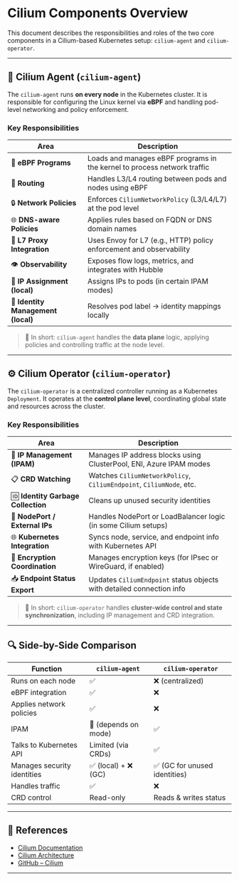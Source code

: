 # Cilium Components Overview

This document describes the responsibilities and roles of the two core components in a Cilium-based Kubernetes setup: `cilium-agent` and `cilium-operator`.

---

## 🧠 Cilium Agent (`cilium-agent`)

The `cilium-agent` runs **on every node** in the Kubernetes cluster. It is responsible for configuring the Linux kernel via **eBPF** and handling pod-level networking and policy enforcement.

### Key Responsibilities

| Area | Description |
|-------------------------|-----------------------------------------------------------------------------|
| 🧠 **eBPF Programs** | Loads and manages eBPF programs in the kernel to process network traffic |
| 📶 **Routing** | Handles L3/L4 routing between pods and nodes using eBPF |
| 🔒 **Network Policies** | Enforces `CiliumNetworkPolicy` (L3/L4/L7) at the pod level |
| 🌐 **DNS-aware Policies**| Applies rules based on FQDN or DNS domain names |
| 🔄 **L7 Proxy Integration** | Uses Envoy for L7 (e.g., HTTP) policy enforcement and observability |
| 👁️ **Observability** | Exposes flow logs, metrics, and integrates with Hubble |
| 📡 **IP Assignment (local)**| Assigns IPs to pods (in certain IPAM modes) |
| 🧩 **Identity Management (local)** | Resolves pod label → identity mappings locally |

> 🔹 In short: `cilium-agent` handles the **data plane** logic, applying policies and controlling traffic at the node level.

---

## ⚙️ Cilium Operator (`cilium-operator`)

The `cilium-operator` is a centralized controller running as a Kubernetes `Deployment`. It operates at the **control plane level**, coordinating global state and resources across the cluster.

### Key Responsibilities

| Area | Description |
|-------------------------------|-------------------------------------------------------------------------|
| 🧠 **IP Management (IPAM)** | Manages IP address blocks using ClusterPool, ENI, Azure IPAM modes |
| 📋 **CRD Watching** | Watches `CiliumNetworkPolicy`, `CiliumEndpoint`, `CiliumNode`, etc. |
| 🆔 **Identity Garbage Collection** | Cleans up unused security identities |
| 🚪 **NodePort / External IPs**| Handles NodePort or LoadBalancer logic (in some Cilium setups) |
| 🌐 **Kubernetes Integration** | Syncs node, service, and endpoint info with Kubernetes API |
| 🔐 **Encryption Coordination** | Manages encryption keys (for IPsec or WireGuard, if enabled) |
| 📥 **Endpoint Status Export** | Updates `CiliumEndpoint` status objects with detailed connection info |

> 🔹 In short: `cilium-operator` handles **cluster-wide control and state synchronization**, including IP management and CRD integration.

---

## 🔍 Side-by-Side Comparison

| Function | `cilium-agent` | `cilium-operator` |
|------------------------------|----------------------------------|--------------------------------|
| Runs on each node | ✅ | ❌ (centralized) |
| eBPF integration | ✅ | ❌ |
| Applies network policies | ✅ | ❌ |
| IPAM | 🔄 (depends on mode) | ✅ |
| Talks to Kubernetes API | Limited (via CRDs) | ✅ |
| Manages security identities | ✅ (local) + ❌ (GC) | ✅ (GC for unused identities) |
| Handles traffic | ✅ | ❌ |
| CRD control | Read-only | Reads & writes status |

---

## 📘 References

- [Cilium Documentation](https://docs.cilium.io/)
- [Cilium Architecture](https://docs.cilium.io/en/stable/architecture/)
- [GitHub – Cilium](https://github.com/cilium/cilium)

---

